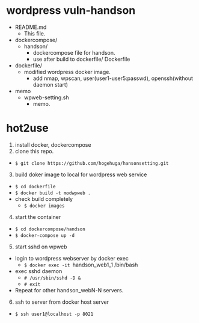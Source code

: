 # wordpress vuln-handson

- README.md
  - This file.
- dockercompose/
  - handson/
    - dockercompose file for handson.
    - use after build to dockerfile/ Dockerfile 
- dockerfile/
  - modified wordpress docker image.
    - add nmap, wpscan, user(user1-user5:passwd), openssh(without daemon start)
- memo
  - wpweb-setting.sh
    - memo.

# hot2use

1. install docker, dockercompose
2. clone this repo.
  - `$ git clone https://github.com/hogehuga/hansonsetting.git`
3. build doker image to local for wordpress web service
  - `$ cd dockerfile`
  - `$ docker build -t modwpweb .`
  - check build completely
    - `$ docker images`
4. start the container
  - `$ cd dockercompose/handson`
  - `$ docker-compose up -d`
5. start sshd on wpweb
  - login to wordpress webserver by docker exec
    - `$ docker exec -it `handson_web1_1 /bin/bash
  - exec sshd daemon
    - `# /usr/sbin/sshd -D &`
    - `# exit`
  - Repeat for other handson_webN-N servers.
6. ssh to server from docker host server
  - `$ ssh user1@localhost -p 8021`
